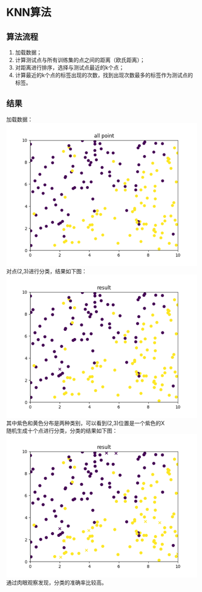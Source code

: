 # KNN算法
## 算法流程
1. 加载数据；
2. 计算测试点与所有训练集的点之间的距离（欧氏距离）；
3. 对距离进行排序，选择与测试点最近的k个点；
4. 计算最近的k个点的标签出现的次数，找到出现次数最多的标签作为测试点的标签。


## 结果
加载数据：  
![](save/data.png)  
对点(2,3)进行分类，结果如下图：  
![](save/resultone.png)  
其中紫色和黄色分布是两种类别，可以看到(2,3)位置是一个紫色的X  
随机生成十个点进行分类，分类的结果如下图：  
![](save/resultall.png)  
通过肉眼观察发现，分类的准确率比较高。
